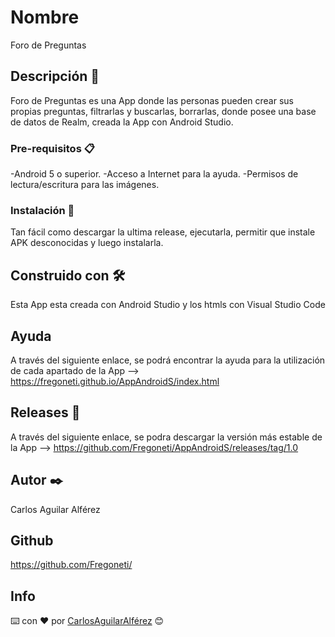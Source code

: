 # Nombre
Foro de Preguntas

## Descripción 🚀
Foro de Preguntas es una App donde las personas pueden crear sus propias preguntas, filtrarlas y buscarlas, borrarlas, donde posee una base de datos de Realm, creada la App con Android Studio.

### Pre-requisitos 📋

-Android 5 o superior.
-Acceso a Internet para la ayuda.
-Permisos de lectura/escritura para las imágenes.

### Instalación 🔧

Tan fácil como descargar la ultima release, ejecutarla, permitir que instale APK desconocidas y luego instalarla.

## Construido con 🛠️

Esta App esta creada con Android Studio y los htmls con Visual Studio Code

## Ayuda
A través del siguiente enlace, se podrá encontrar la ayuda para la utilización de cada apartado de la App --> https://fregoneti.github.io/AppAndroidS/index.html

## Releases 📖
A través del siguiente enlace, se podra descargar la versión más estable de la App --> https://github.com/Fregoneti/AppAndroidS/releases/tag/1.0

## Autor  ✒️
Carlos Aguilar Alférez

## Github
https://github.com/Fregoneti/

## Info
⌨️ con ❤️ por [CarlosAguilarAlférez](https://github.com/Fregoneti/) 😊
